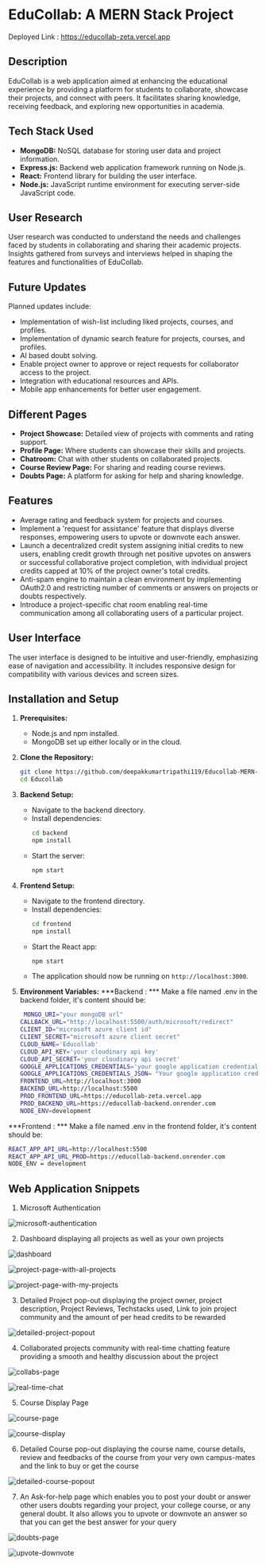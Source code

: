 # EduCollab: A MERN Stack Project
Deployed Link : https://educollab-zeta.vercel.app
## Description

EduCollab is a web application aimed at enhancing the educational experience by providing a platform for students to collaborate, showcase their projects, and connect with peers. It facilitates sharing knowledge, receiving feedback, and exploring new opportunities in academia.

## Tech Stack Used

- **MongoDB:** NoSQL database for storing user data and project information.
- **Express.js:** Backend web application framework running on Node.js.
- **React:** Frontend library for building the user interface.
- **Node.js:** JavaScript runtime environment for executing server-side JavaScript code.

## User Research

User research was conducted to understand the needs and challenges faced by students in collaborating and sharing their academic projects. Insights gathered from surveys and interviews helped in shaping the features and functionalities of EduCollab.

## Future Updates

Planned updates include:

- Implementation of wish-list including liked projects, courses, and profiles.
- Implementation of dynamic search feature for projects, courses, and profiles.
- AI based doubt solving.
- Enable project owner to approve or reject requests for collaborator access to the project.
- Integration with educational resources and APIs.
- Mobile app enhancements for better user engagement.

## Different Pages
- **Project Showcase:** Detailed view of projects with comments and rating support.
- **Profile Page:** Where students can showcase their skills and projects.
- **Chatroom:** Chat with other students on collaborated projects.
- **Course Review Page:** For sharing and reading course reviews.
- **Doubts Page:** A platform for asking for help and sharing knowledge.

## Features
- Average rating and feedback system for projects and courses.
- Implement a 'request for assistance' feature that displays diverse responses, empowering users to  upvote or downvote each answer.
- Launch a decentralized credit system assigning initial credits to new users, enabling credit growth through net positive upvotes on answers or successful collaborative project completion, with individual project credits capped at 10% of the project owner's total credits.
- Anti-spam engine to maintain a clean environment by implementing OAuth2.0 and restricting number of comments or answers on projects or doubts respectively.
- Introduce a project-specific chat room enabling real-time communication among all collaborating users of a particular project.

## User Interface
The user interface is designed to be intuitive and user-friendly, emphasizing ease of navigation and accessibility. It includes responsive design for compatibility with various devices and screen sizes.

## Installation and Setup

1. **Prerequisites:**
   - Node.js and npm installed.
   - MongoDB set up either locally or in the cloud.

2. **Clone the Repository:**
   ```sh
   git clone https://github.com/deepakkumartripathi119/Educollab-MERN-Stack-project.git
   cd Educollab
   ```

3. **Backend Setup:**
   - Navigate to the backend directory.
   - Install dependencies:
     ```sh
     cd backend
     npm install
     ```
   - Start the server:
     ```sh
     npm start
     ```

4. **Frontend Setup:**
   - Navigate to the frontend directory.
   - Install dependencies:
     ```sh
     cd frontend
     npm install
     ```
   - Start the React app:
     ```sh
     npm start
     ```
   - The application should now be running on `http://localhost:3000`.

5. **Environment Variables:**
 ***Backend : ***
   Make a file named .env in the backend folder, it's content should be:
   ```sh
    MONGO_URI="your mongoDB url"
   CALLBACK_URL="http://localhost:5500/auth/microsoft/redirect"
   CLIENT_ID="microsoft azure client id"
   CLIENT_SECRET="microsoft azure client secret"
   CLOUD_NAME='Educollab'
   CLOUD_API_KEY='your cloudinary api key'
   CLOUD_API_SECRET='your cloudinary api secret'
   GOOGLE_APPLICATIONS_CREDENTIALS='your google application credential file path'
   GOOGLE_APPLICATIONS_CREDENTIALS_JSON= "Your google application credential value in json"
   FRONTEND_URL=http://localhost:3000
   BACKEND_URL=http://localhost:5500
   PROD_FRONTEND_URL=https://educollab-zeta.vercel.app
   PROD_BACKEND_URL=https://educollab-backend.onrender.com
   NODE_ENV=development
    ```
   
 ***Frontend : ***
   Make a file named .env in the frontend folder, it's content should be:
   ```sh
REACT_APP_API_URL=http://localhost:5500
REACT_APP_API_URL_PROD=https://educollab-backend.onrender.com
NODE_ENV = development
 ```
## Web Application Snippets


1. Microsoft Authentication<br>

![microsoft-authentication](./Snippets/microsoft-authentication.png)<br>

2. Dashboard displaying all projects as well as your own projects<br>

![dashboard](./Snippets/dashboard.png)<br>

![project-page-with-all-projects](./Snippets/project-page-with-all-projects.png)<br>

![project-page-with-my-projects](./Snippets/project-page-with-my-projects.png)<br>

3. Detailed Project pop-out displaying the project owner, project description, Project Reviews, Techstacks used, Link to join project community and the amount of per head credits to be rewarded<br>

![detailed-project-popout](./Snippets/detailed-project-popout.png)<br>

4. Collaborated projects community with real-time chatting feature providing a smooth and healthy discussion about the project<br>

![collabs-page](./Snippets/collabs-page.png)<br>

![real-time-chat](./Snippets/real-time-chat.png)<br>

5. Course Display Page<br>

![course-page](./Snippets/course-page.png)<br>

![course-display](./Snippets/course-display.png)<br>

6. Detailed Course pop-out displaying the course name, course details, review and feedbacks of the course from your very own campus-mates and the link to buy or get the course<br>

![detailed-course-popout](./Snippets/detailed-course-popout.png)<br>

7. An Ask-for-help page which enables you to post your doubt or answer other users doubts regarding your project, your college course, or any general doubt. It also allows you to upvote or downvote an answer so that you can get the best answer for your query<br>

![doubts-page](./Snippets/doubts-page.png)<br>

![upvote-downvote](./Snippets/upvote-downvote.png)<br>
````
